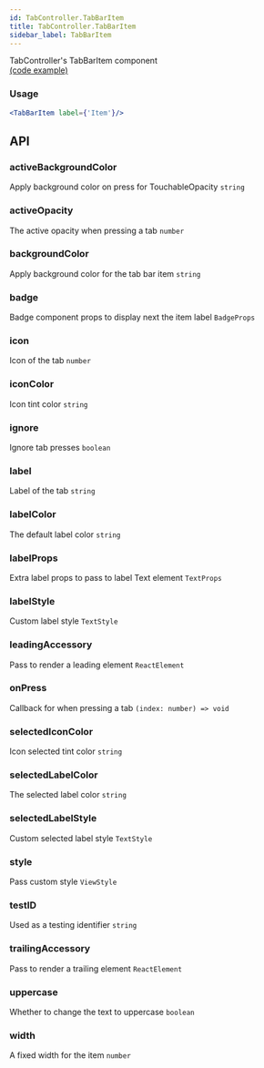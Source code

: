 ```yaml
---
id: TabController.TabBarItem
title: TabController.TabBarItem
sidebar_label: TabBarItem
---
```


TabController's TabBarItem component  
[(code example)](https://github.com/wix/react-native-ui-lib/blob/master/demo/src/screens/componentScreens/TabControllerScreen/index.tsx)
<div style={{display: 'flex', flexDirection: 'row', overflowX: 'auto', maxHeight: '500px', alignItems: 'center'}}></div>

### Usage
``` jsx live
<TabBarItem label={'Item'}/>
```
## API
### activeBackgroundColor
 Apply background color on press for TouchableOpacity
`string ` 

### activeOpacity
The active opacity when pressing a tab
`number ` 

### backgroundColor
 Apply background color for the tab bar item
`string ` 

### badge
Badge component props to display next the item label
`BadgeProps ` 

### icon
Icon of the tab
`number ` 

### iconColor
Icon tint color
`string ` 

### ignore
Ignore tab presses
`boolean ` 

### label
Label of the tab
`string ` 

### labelColor
The default label color
`string ` 

### labelProps
Extra label props to pass to label Text element
`TextProps ` 

### labelStyle
Custom label style
`TextStyle ` 

### leadingAccessory
Pass to render a leading element
`ReactElement ` 

### onPress
Callback for when pressing a tab
`(index: number) => void ` 

### selectedIconColor
Icon selected tint color
`string ` 

### selectedLabelColor
The selected label color
`string ` 

### selectedLabelStyle
Custom selected label style
`TextStyle ` 

### style
Pass custom style
`ViewStyle ` 

### testID
Used as a testing identifier
`string ` 

### trailingAccessory
Pass to render a trailing element
`ReactElement ` 

### uppercase
Whether to change the text to uppercase
`boolean ` 

### width
A fixed width for the item
`number ` 



